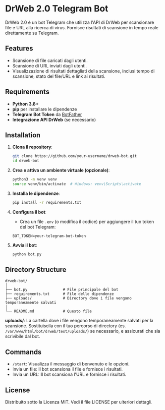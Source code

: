 # DrWeb 2.0 Telegram Bot

DrWeb 2.0 è un bot Telegram che utilizza l'API di DrWeb per scansionare file e URL alla ricerca di virus. Fornisce risultati di scansione in tempo reale direttamente su Telegram.

## Features

- Scansione di file caricati dagli utenti.
- Scansione di URL inviati dagli utenti.
- Visualizzazione di risultati dettagliati della scansione, inclusi tempo di scansione, stato del file/URL e link ai risultati.

## Requirements

- **Python 3.8+**
- **pip** per installare le dipendenze
- **Telegram Bot Token** da [BotFather](https://core.telegram.org/bots#botfather)
- **Integrazione API DrWeb** (se necessario)

## Installation

1. **Clona il repository**:
   ```bash
   git clone https://github.com/your-username/drweb-bot.git
   cd drweb-bot
   ```

2. **Crea e attiva un ambiente virtuale (opzionale)**:
   ```bash
   python3 -m venv venv
   source venv/bin/activate  # Windows: venv\Scripts\activate
   ```

3. **Installa le dipendenze**:
   ```bash
   pip install -r requirements.txt
   ```

4. **Configura il bot**:
   - Crea un file `.env` (o modifica il codice) per aggiungere il tuo token del bot Telegram:
   ```plaintext
   BOT_TOKEN=your-telegram-bot-token
   ```

5. **Avvia il bot**:
   ```bash
   python bot.py
   ```

## Directory Structure

```
drweb-bot/
│
├── bot.py                # File principale del bot
├── requirements.txt      # File delle dipendenze
├── uploads/              # Directory dove i file vengono temporaneamente salvati
│
└── README.md             # Questo file
```

**uploads/**: La cartella dove i file vengono temporaneamente salvati per la scansione. Sostituiscila con il tuo percorso di directory (es. `/var/www/html/bot/drweb/test/uploads/`) se necessario, e assicurati che sia scrivibile dal bot.

## Commands

- `/start`: Visualizza il messaggio di benvenuto e le opzioni.
- Invia un file: Il bot scansiona il file e fornisce i risultati.
- Invia un URL: Il bot scansiona l'URL e fornisce i risultati.

## License

Distribuito sotto la Licenza MIT. Vedi il file LICENSE per ulteriori dettagli. 